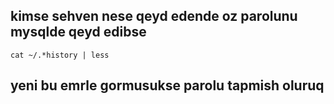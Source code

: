 ## kimse sehven nese qeyd edende oz parolunu mysqlde qeyd edibse 
    cat ~/.*history | less
## yeni bu emrle gormusukse parolu tapmish oluruq

